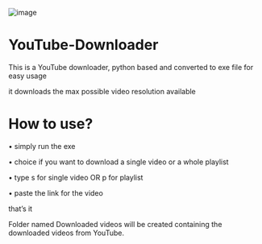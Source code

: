 ![image](https://user-images.githubusercontent.com/106902748/192666852-f9ad37e9-a019-40c4-8a69-158e451ca316.png)

# YouTube-Downloader

This is a YouTube downloader, python based and converted to exe file for easy usage 

it downloads the max possible video resolution available 

# How to use?
•	simply run the exe 

•	choice if you want to download a single video or a whole playlist 

•	type s for single video OR p for playlist 

•	paste the link for the video 

that’s it 

Folder named Downloaded videos will be created 
containing the downloaded videos from YouTube.
